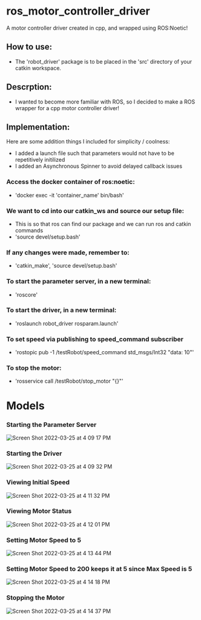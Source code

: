 # ros_motor_controller_driver
A motor controller driver created in cpp, and wrapped using ROS:Noetic!

## How to use:
* The 'robot_driver' package is to be placed in the 'src' directory of your catkin workspace.

## Descrption:
* I wanted to become more familiar with ROS, so I decided to make a ROS wrapper for a cpp motor controller driver!

## Implementation:
Here are some addition things I included for simplicity / coolness:
* I added a launch file such that parameters would not have to be repetitively initilized
* I added an Asynchronous Spinner to avoid delayed callback issues

### Access the docker container of ros:noetic:
* 'docker exec -it 'container_name' bin/bash'

### We want to cd into our catkin_ws and source our setup file:
* This is so that ros can find our package and we can run ros and catkin commands
* 'source devel/setup.bash'

### If any changes were made, remember to:
* 'catkin_make', 'source devel/setup.bash'

### To start the parameter server, in a new terminal:
* 'roscore'

### To start the driver, in a new terminal:
* 'roslaunch robot_driver rosparam.launch'

### To set speed via publishing to speed_command subscriber
* 'rostopic pub -1 /testRobot/speed_command std_msgs/Int32 "data: 10"'

### To stop the motor:
* 'rosservice call /testRobot/stop_motor "{}"'

# Models
### Starting the Parameter Server
![Screen Shot 2022-03-25 at 4 09 17 PM](https://user-images.githubusercontent.com/89366190/160194769-54a68877-0da7-4742-88b9-2671146d3047.png)

### Starting the Driver
![Screen Shot 2022-03-25 at 4 09 32 PM](https://user-images.githubusercontent.com/89366190/160194773-0d3e46ad-7a54-44ce-9311-513cb5e9b14f.png)

### Viewing Initial Speed
![Screen Shot 2022-03-25 at 4 11 32 PM](https://user-images.githubusercontent.com/89366190/160194778-dfc81883-c619-4a2d-a3b5-e1b65a7e908a.png)

### Viewing Motor Status
![Screen Shot 2022-03-25 at 4 12 01 PM](https://user-images.githubusercontent.com/89366190/160194785-26798ee8-c041-4345-adba-a1d5575a9133.png)

### Setting Motor Speed to 5
![Screen Shot 2022-03-25 at 4 13 44 PM](https://user-images.githubusercontent.com/89366190/160194790-4e503ef2-dd67-49d7-8b65-1eee8cc28254.png)

### Setting Motor Speed to 200 keeps it at 5 since Max Speed is 5
![Screen Shot 2022-03-25 at 4 14 18 PM](https://user-images.githubusercontent.com/89366190/160194794-e8d35031-f070-43d0-a930-c851d91866e6.png)

### Stopping the Motor
![Screen Shot 2022-03-25 at 4 14 37 PM](https://user-images.githubusercontent.com/89366190/160194799-dc08ca65-ba33-4d81-ad25-553dfc68ab59.png)
